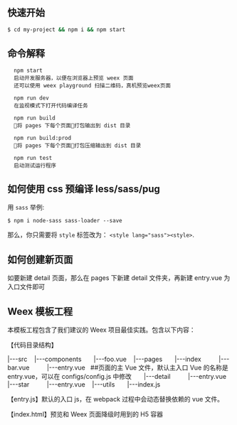 ## 快速开始

```bash
$ cd my-project && npm i && npm start
```

## 命令解释

```
  npm start
  启动开发服务器，以便在浏览器上预览 weex 页面
  还可以使用 weex playground 扫描二维码，真机预览weex页面

  npm run dev
  在监视模式下打开代码编译任务

  npm run build
  将 pages 下每个页面打包输出到 dist 目录

  npm run build:prod
  将 pages 下每个页面打包压缩输出到 dist 目录

  npm run test
  启动测试运行程序
```

## 如何使用 css 预编译 less/sass/pug

用 `sass` 举例:

```
$ npm i node-sass sass-loader --save
```

那么，你只需要将 `style` 标签改为： `<style lang="sass"><style>`.

## 如何创建新页面

如要新建 detail 页面，那么在 pages 下新建 detail 文件夹，再新建 entry.vue 为入口文件即可

## Weex 模板工程

本模板工程包含了我们建议的 Weex 项目最佳实践。包含以下内容：

【代码目录结构】

|---src
   |---components
      |---foo.vue
   |---pages
      |---index
         |---bar.vue
         |---entry.vue   ##页面的主 Vue 文件，默认主入口 Vue 的名称是 entry.vue，可以在 configs/config.js 中修改
      |---detail
         |---entry.vue
|---star
         |---entry.vue
   |---utils
      |---index.js

【entry.js】默认的入口 js，在 webpack 过程中会动态替换依赖的 vue 文件。

【index.html】预览和 Weex 页面降级时用到的 H5 容器
